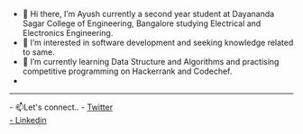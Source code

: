 - 👋 Hi there, I’m Ayush currently a second year student at Dayananda Sagar College of Engineering, Bangalore studying Electrical and Electronics Engineering.
- 👀 I’m interested in software development and seeking knowledge related to same.
- 🌱 I’m currently learning Data Structure and Algorithms and practising competitive programming on Hackerrank and Codechef.
- 
<hr>
- 📫Let's connect..
-       <a href="https://twitter.com/__ayushkr__">Twitter<br>
-       <a href="https://www.linkedin.com/in/ayushkumar411"/>Linkedin<br>


<!---
dev-ayushk/dev-ayushk is a ✨ special ✨ repository because its `README.md` (this file) appears on your GitHub profile.
You can click the Preview link to take a look at your changes.
--->
